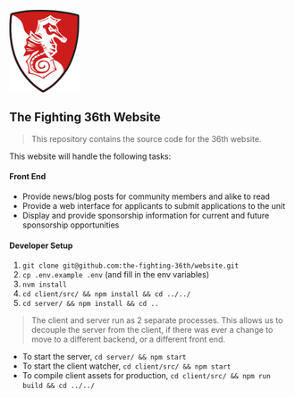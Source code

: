 ![Logo](docs/img/logo.png "Logo")

The Fighting 36th Website
---

> This repository contains the source code for the 36th website.

This website will handle the following tasks:

#### Front End

* Provide news/blog posts for community members and alike to read
* Provide a web interface for applicants to submit applications to the unit
* Display and provide sponsorship information for current and future sponsorship opportunities

#### Developer Setup

1. `git clone git@github.com:the-fighting-36th/website.git`
1. `cp .env.example .env` (and fill in the env variables)
1. `nvm install`
1. `cd client/src/ && npm install && cd ../../`
1. `cd server/ && npm install && cd ..`

> The client and server run as 2 separate processes. This allows us to decouple the server from the client, if there was ever a change to move to a different backend, or a different front end.

* To start the server, `cd server/ && npm start`
* To start the client watcher, `cd client/src/ && npm start`
* To compile client assets for production, `cd client/src/ && npm run build && cd ../../`
